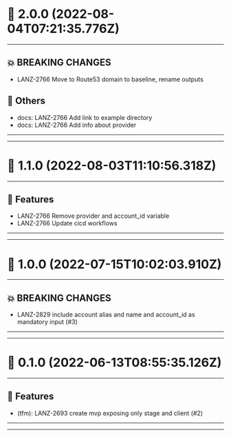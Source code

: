 # :confetti_ball: 2.0.0 (2022-08-04T07:21:35.776Z)
- - -
## :boom: BREAKING CHANGES
* LANZ-2766 Move to Route53 domain to baseline, rename outputs
## :newspaper: Others
* docs: LANZ-2766 Add link to example directory
* docs: LANZ-2766 Add info about provider
- - -
- - -
# :confetti_ball: 1.1.0 (2022-08-03T11:10:56.318Z)
- - -
## :hammer: Features
* LANZ-2766 Remove provider and account_id variable
* LANZ-2766 Update cicd workflows
- - -
- - -
# :confetti_ball: 1.0.0 (2022-07-15T10:02:03.910Z)
- - -
## :boom: BREAKING CHANGES
* LANZ-2829 include account alias and name and account_id as mandatory input (#3)
- - -
- - -
# :confetti_ball: 0.1.0 (2022-06-13T08:55:35.126Z)
- - -
## :hammer: Features
* (tfm): LANZ-2693 create mvp exposing only stage and client (#2)
- - -
- - -
